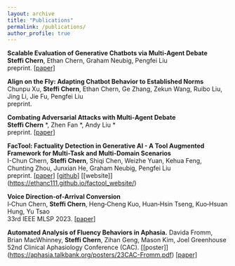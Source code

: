 ```yaml
---
layout: archive
title: "Publications"
permalink: /publications/
author_profile: true
---
```


**Scalable Evaluation of Generative Chatbots via Multi-Agent Debate**  
**Steffi Chern**, Ethan Chern, Graham Neubig, Pengfei Liu    
preprint. [[paper]](https://drive.google.com/file/d/1fKKE0hSTfQc1_lxHgusVQ9DEWCRl9f6b/view) 

**Align on the Fly: Adapting Chatbot Behavior to Established Norms**     
Chunpu Xu, **Steffi Chern**, Ethan Chern, Ge Zhang, Zekun Wang, Ruibo Liu, Jing Li, Jie Fu, Pengfei Liu       
preprint. 

**Combating Adversarial Attacks with Multi‑Agent Debate**  
**Steffi Chern** *, Zhen Fan *, Andy Liu *      
preprint. [[paper]](https://drive.google.com/file/d/1ihrBa6zQCEkEZGS063pv0DeTiAvXy4u_/view)

**FacTool: Factuality Detection in Generative AI - A Tool Augmented Framework for Multi-Task and Multi-Domain Scenarios**  
I-Chun Chern, **Steffi Chern**, Shiqi Chen, Weizhe Yuan, Kehua Feng, Chunting Zhou, Junxian He, Graham Neubig, Pengfei Liu    
preprint. [[paper]](https://arxiv.org/abs/2307.13528) [[github]](https://github.com/GAIR-NLP/factool) [[website]] (https://ethanc111.github.io/factool_website/)

**Voice Direction‑of-Arrival Conversion**  
I‑Chun Chern, **Steffi Chern**, Heng‑Cheng Kuo, Huan‑Hsin Tseng, Kuo‑Hsuan Hung, Yu Tsao  
33rd IEEE MLSP 2023. [[paper]](https://ieeexplore.ieee.org/abstract/document/10285936)

**Automated Analysis of Fluency Behaviors in Aphasia.**
Davida Fromm, Brian MacWhinney, **Steffi Chern**, Zihan Geng, Mason Kim, Joel Greenhouse   
52nd Clinical Aphasiology Conference (CAC). [[poster]] (https://aphasia.talkbank.org/posters/23CAC-Fromm.pdf) [[paper]](https://drive.google.com/file/d/1_cZjQS0qW4kYmwJhCcCKMt3OGcr9AdJV/view)
